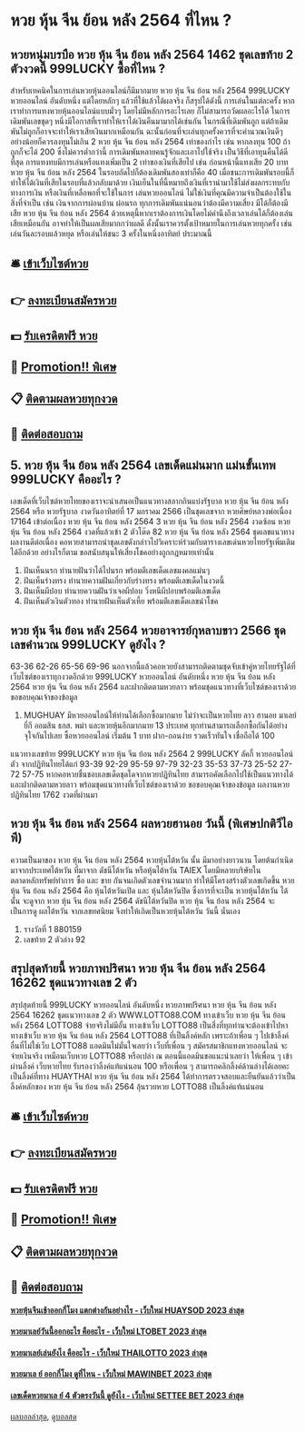 # หวย หุ้น จีน ย้อน หลัง 2564 ที่ไหน ?
## หวยหนุ่มบรบือ หวย หุ้น จีน ย้อน หลัง 2564 1462 ชุดเลขท้าย 2 ตัวงวดนี้ 999LUCKY ซื้อที่ไหน ?
สำหรับเทคนิคในการเล่นหวยหุ้นออนไลน์ก็มีมากมาย หวย หุ้น จีน ย้อน หลัง 2564 999LUCKY หวยออนไลน์ อันดับหนึ่ง แต่โดยหลักๆ แล้วที่ใช้แล้วได้ผลจริง ก็สรุปได้ดังนี้
การเล่นในแต่ละครั้ง หากเราทำการแทงหวยหุ้นออนไลน์แบบมั่วๆ โดยไม่มีหลักการอะไรเลย ก็ไม่สามารถวัดผลอะไรได้
ในการเดิมพันเลขชุดๆ หนึ่งมีโอกาสที่เราทำให้เราได้เงินคืนมามากได้เช่นกัน ในกรณีที่เดิมพันถูก แต่ถ้าเดิมพันไม่ถูกก็อาจจะทำให้เราเสียเงินมากเหมือนกัน ฉะนั้นก่อนที่จะเล่นทุกครั้งควรที่จะคำนวณเงินดีๆ อย่างน้อยก็ควรลงทุนไม่เกิน 2 หวย หุ้น จีน ย้อน หลัง 2564 เท่าของกำไร เช่น หากลงทุน 100 ถ้าถูกก็จะได้ 200 ซึ่งไม่ควรต่ำกว่านี้
การเดิมพันหลายคนรู้จักและเอาไปใช้จริง เป็นวิธีที่เอาทุนคืนได้ดีที่สุด การแทงทบมีการเล่นหรือแทงเพิ่มเป็น 2 เท่าของเงินที่เสียไป เช่น ก่อนหน้านี้แทงเสีย 20 บาท หวย หุ้น จีน ย้อน หลัง 2564 ในรอบถัดไปก็ต้องเดิมพันสองเท่าก็คือ 40 เมื่อชนะการเดิมพันรอบนี้ก็ทำให้ได้เงินที่เสียในรอบที่แล้วกลับมาด้วย
เงินเย็นในที่นี้หมายถึงเงินที่เรานำมาใช้ไม่ส่งผลกระทบกับทางการเงิน หรือเงินที่เหลือพอที่จะใช้ในการ เล่นหวยออนไลน์ ไม่ใช่เงินที่คุณมีความจำเป็นต้องใช้ในสิ่งที่จำเป็น เช่น เงินจากการผ่อนบ้าน ผ่อนรถ
ทุกการเดิมพันแน่นอนว่าต้องมีความเสี่ยง มีได้ก็ต้องมีเสีย หวย หุ้น จีน ย้อน หลัง 2564 ด้วยเหตุนี้หากเราต้องการเงินโดยไม่คำนึงถึงเวลาเล่นได้ก็ต้องเล่นเสียเหมือนกัน อาจทำให้เป็นผลเสียมากกว่าผลดี ดั้งนั้นเราควรตั้งเป้าหมายในการเล่นหวยทุกครั้ง เช่น เล่นวันละรอบแล้วหยุด หรือเล่นให้ชนะ 3 ครั้งในหนึ่งอาทิตย์ ประมาณนี้

## 🛎 [เข้าเว็บไซต์หวย](https://bit.ly/3BG5bNw)
## 👉 [ลงทะเบียนสมัครหวย](https://bit.ly/3BG5bNw)
## 💵 [รับเครดิตฟรี หวย](https://bit.ly/3C3mvgS)
## 👑 [Promotion!! พิเศษ](https://bit.ly/3C3mvgS)
## 📋 [ติดตามผลหวยทุกงวด](https://bit.ly/3C3mvgS)
## 📱 [ติดต่อสอบถาม](https://bit.ly/3C3mvgS)

## 5. หวย หุ้น จีน ย้อน หลัง 2564 เลขเด็ดแม่นมาก แม่นขั้นเทพ 999LUCKY คืออะไร ?
เลขเด็ดที่เว็บไซต์หวยไทยของเราจะนำเสนอเป็นแนวทางสลากกินแบ่งรัฐบาล หวย หุ้น จีน ย้อน หลัง 2564 หรือ หวยรัฐบาล งวดวันอาทิตย์ที่ 17 มกราคม 2566 เป็นชุดเลขจาก หวยศิษย์หลวงพ่อเนื่อง 17164 เข้าต่อเนื่อง หวย หุ้น จีน ย้อน หลัง 2564 3 หวย หุ้น จีน ย้อน หลัง 2564 งวดซ้อน หวย หุ้น จีน ย้อน หลัง 2564 งวดที่แล้วเข้า 2 ตัวโต๊ด 82 หวย หุ้น จีน ย้อน หลัง 2564 ชุดเลขแนวทางผลงานดีต่อเนื่อง คอหวยสามารถนำชุดเลขดังกล่าวไปวิเคราะห์ร่วมกับตารางเลขเด่นหวยไทยรัฐเพิ่มเติมได้อีกด้วย อย่างไรก็ตาม ขอสนับสนุนให้เสี่ยงโชคอย่างถูกกฎหมายเท่านั้น
1. ฝันเห็นนรก ทำนายฝันว่าได้ไปนรก พร้อมตีเลขเด็ดเลขมงคลแม่นๆ
2. ฝันเห็นร่างทรง ทำนายความฝันเกี่ยวกับร่างทรง พร้อมตีเลขเด็ดในงวดนี้
3. ฝันเห็นผีปอบ ทำนายความฝันว่าเจอผีปอบ วิ่งหนีผีปอบพร้อมตีเลขเด็ด
4. ฝันเห็นตัวเงินตัวทอง ทำนายฝันเห็นตัวเหี้ย พร้อมตีเลขเด็ดเลขนำโชค

## หวย หุ้น จีน ย้อน หลัง 2564 หวยอาจารย์กุหลาบขาว 2566 ชุดเลขคำนวณ 999LUCKY ดูยังไง ?
63-36
62-26
65-56
69-96
นอกจากนี้แล้วคอหวยยังสามารถติดตามชุดจับเข้าคู่หวยไทยรัฐได้ที่เว็บไซต์ของเราทุกงวดอีกด้วย 999LUCKY หวยออนไลน์ อันดับหนึ่ง หวย หุ้น จีน ย้อน หลัง 2564 หวย หุ้น จีน ย้อน หลัง 2564 และฝากติดตามหวยลาว พร้อมชุดแนวทางที่เว็บไซต์ของเราด้วย
ขอขอบคุณเจ้าของข้อมูล

1. MUGHUAY มีหวยออนไลน์ให้ท่านได้เลือกซื้อมากมาย ไม่ว่าจะเป็นหวยไทย ลาว ฮานอย มาเลย์ ยี่กี ออมสิน ธกส. พม่า และหวยหุ้นอีกมากมาย 13 ประเทศ ทุกท่านสามารถเลือกซื้อกันได้อย่างจุใจกันไปเลย ซื้อหวยออนไลน์ เริ่มต้น 1 บาท ฝาก-ถอนง่าย รวดเร็วทันใจ เชื่อถือได้ 100

แนวทางเลขท้าย 999LUCKY หวย หุ้น จีน ย้อน หลัง 2564 2 999LUCKY ลัคกี้ หวยออนไลน์ ตัว จากปฏิทินไทยได้แก่
93-39
92-29
95-59
97-79
32-23
35-53
37-73
25-52
27-72
57-75
หากคอหวยชื่นชอบเลขเด็ดชุดใดจากหวยปฏิทินไทย สามารถคัดเลือกไปใช้เป็นแนวทางได้ และฝากติดตามหวยลาว พร้อมชุดแนวทางที่เว็บไซต์ของเราด้วย
ขอขอบคุณเจ้าของข้อมูล
ผลงานหวยปฏิทินไทย 1762 งวดที่ผ่านมา


## หวย หุ้น จีน ย้อน หลัง 2564 ผลหวยฮานอย วันนี้ (พิเศษปกติวีไอพี)
ความเป็นมาของ หวย หุ้น จีน ย้อน หลัง 2564 หวยหุ้นไต้หวัน นั้น มีมาอย่างยาวนาน โดยต้นกำเนิดมาจากประเทศไต้หวัน ที่มาจาก ดัชนีไต้หวัน หรือหุ้นไต้หวัน TAIEX โดยมีหลายบริษัทในตลาดหลักทรัพย์ทำการ ซื้อ และ ขาย กันจนเกิดตัวเลขจำนวนมาก ทำให้มีโครงสร้างตัวเลขเกิดขึ้น หวย หุ้น จีน ย้อน หลัง 2564 คือ หุ้นไต้หวันเปิด และ หุ้นไต้หวันปิด ซึ่งการที่จะเป็น หวยหุ้นไต้หวัน ได้นั้น จะดูจาก หวย หุ้น จีน ย้อน หลัง 2564 ดัชนีไต้หวันปิด หวย หุ้น จีน ย้อน หลัง 2564 จะเป็นการดู ผลไต้หวัน จากเลขทศนิยม จึงทำให้เกิดเป็นหวยหุ้นไต้หวัน วันนี้ นั่นเอง
1. รางวัลที่ 1 880159
2. เลขท้าย 2 ตัวล่าง 92

## สรุปสุดท้ายนี้ หวยภาพปริศนา หวย หุ้น จีน ย้อน หลัง 2564 16262 ชุดแนวทางเลข 2 ตัว
สรุปสุดท้ายนี้ 999LUCKY หวยออนไลน์ อันดับหนึ่ง หวยภาพปริศนา หวย หุ้น จีน ย้อน หลัง 2564 16262 ชุดแนวทางเลข 2 ตัว WWW.LOTTO88.COM
ทางเข้าเว็บ หวย หุ้น จีน ย้อน หลัง 2564 LOTTO88 จ่ายจริงไม่มีอั้น ทางเข้าเว็บ LOTTO88 เป็นสี่งที่ทุกท่านจะต้องเข้าไปหา ทางเข้าเว็บ หวย หุ้น จีน ย้อน หลัง 2564 LOTTO88 ที่เป็นลิ้งค์หลัก เพราะถ้าเพื่อน ๆ ไปเข้าลิ้งค์อื่นที่ไม่ใช่เว็บ LOTTO88 แอดมินไม่มั่นใจเลยว่า เว็บที่เพื่อน ๆ สมัครสมาชิกแทงหวยออนไลน์ จะจ่ายเงินจริง เหมือนเว็บหวย LOTTO88 หรือเปล่า ณ ตอนนี้แอดมินขอแนะนำเลยว่า ให้เพื่อน ๆ เข้าผ่านลิ้งค์ เว็บหวยไทย รับรองว่าลิ้งค์แท้แน่นอน 100 หรือเพื่อน ๆ สามารถคลิกลิ้งค์ด้านล่างได้เลยคะ เป็นลิ้งค์ที่ทาง HUAYTHAI หวย หุ้น จีน ย้อน หลัง 2564 ได้ทำการตรวจสอบและยืนยันแล้วว่าเป็นลิ้งค์หลักของ หวย หุ้น จีน ย้อน หลัง 2564 ลุ้นรวยหวย LOTTO88 เป็นลิ้งค์แท้แน่นอน

## 🛎 [เข้าเว็บไซต์หวย](https://bit.ly/3BG5bNw)
## 👉 [ลงทะเบียนสมัครหวย](https://bit.ly/3BG5bNw)
## 💵 [รับเครดิตฟรี หวย](https://bit.ly/3C3mvgS)
## 👑 [Promotion!! พิเศษ](https://bit.ly/3C3mvgS)
## 📋 [ติดตามผลหวยทุกงวด](https://bit.ly/3C3mvgS)
## 📱 [ติดต่อสอบถาม](https://bit.ly/3C3mvgS)

#### [หวยหุ้นจีนเช้าออกกี่โมง แตกต่างกันอย่างไร - เว็บใหม่ HUAYSOD 2023 ล่าสุด](https://atom.io/themes/หวยหุ้นจีนเช้าออกกี่โมง%20แตกต่างกันอย่างไร%20-%20เว็บใหม่%20huaysod%202023%20ล่าสุด)
#### [หวยมาเลย์วันนี้ออกอะไร คืออะไร - เว็บใหม่ LTOBET 2023 ล่าสุด](https://atom.io/themes/หวยมาเลย์วันนี้ออกอะไร%20คืออะไร%20-%20เว็บใหม่%20ltobet%202023%20ล่าสุด)
#### [หวยมาเลย์เล่นยังไง คืออะไร - เว็บใหม่ THAILOTTO 2023 ล่าสุด](https://atom.io/themes/หวยมาเลย์เล่นยังไง%20คืออะไร%20-%20เว็บใหม่%20thailotto%202023%20ล่าสุด)
#### [หวยมาเล ย์ ออกกี่โมง ดูที่ไหน - เว็บใหม่ MAWINBET 2023 ล่าสุด](https://atom.io/themes/หวยมาเล%20ย์%20ออกกี่โมง%20ดูที่ไหน%20-%20เว็บใหม่%20mawinbet%202023%20ล่าสุด)
#### [เลขเด็ดหวยมาเล ย์ 4 ตัวตรงวันนี้ ดูยังไง - เว็บใหม่ SETTEE BET 2023 ล่าสุด](https://atom.io/themes/เลขเด็ดหวยมาเล%20ย์%204%20ตัวตรงวันนี้%20ดูยังไง%20-%20เว็บใหม่%20settee%20bet%202023%20ล่าสุด)

[ผลบอลล่าสุด](https://siamsport.tv "ผลบอลล่าสุด"), [ดูบอลสด](https://siamsport.tv/ดูบอลสด "ดูบอลสด")